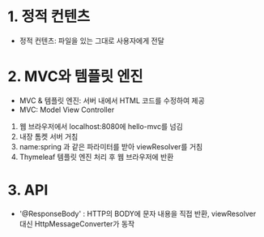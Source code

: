 # 1. 정적 컨텐츠

- 정적 컨텐츠: 파일을 있는 그대로 사용자에게 전달

# 2. MVC와 템플릿 엔진

- MVC & 템플릿 엔진: 서버 내에서 HTML 코드를 수정하여 제공
- MVC: Model View Controller

1. 웹 브라우저에서 localhost:8080에 hello-mvc를 넘김
2. 내장 톰켓 서버 거침
3. name:spring 과 같은 파라미터를 받아 viewResolver를 거침
4. Thymeleaf 템플릿 엔진 처리 후 웹 브라우저에 반환

# 3. API

- '@ResponseBody' : HTTP의 BODY에 문자 내용을 직접 반환, viewResolver 대신 HttpMessageConverter가 동작
